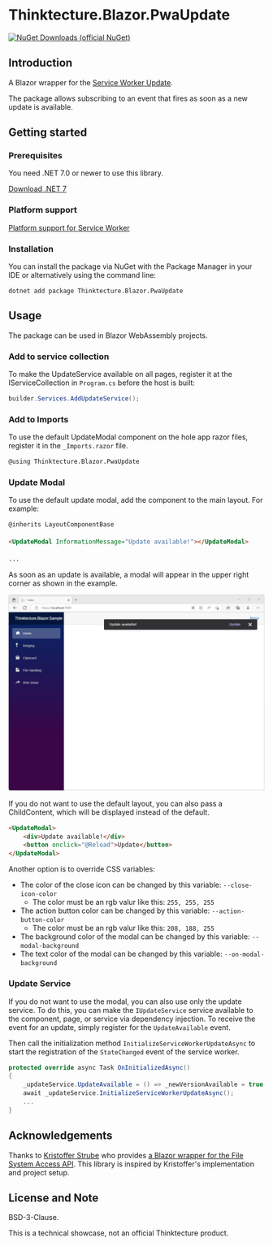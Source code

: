 # Thinktecture.Blazor.PwaUpdate


[![NuGet Downloads (official NuGet)](https://img.shields.io/nuget/dt/Thinktecture.Blazor.PwaUpdate?label=NuGet%20Downloads)](https://www.nuget.org/packages/Thinktecture.Blazor.PwaUpdate/)

## Introduction

A Blazor wrapper for the [Service Worker Update](https://web.dev/service-worker-lifecycle/#update-on-reload).

The package allows subscribing to an event that fires as soon as a new update is available.

## Getting started

### Prerequisites

You need .NET 7.0 or newer to use this library.

[Download .NET 7](https://dotnet.microsoft.com/download/dotnet/7.0)

### Platform support

[Platform support for Service Worker](https://caniuse.com/serviceworkers)

### Installation

You can install the package via NuGet with the Package Manager in your IDE or alternatively using the command line:

```
dotnet add package Thinktecture.Blazor.PwaUpdate
```

## Usage

The package can be used in Blazor WebAssembly projects.

### Add to service collection

To make the UpdateService available on all pages, register it at the IServiceCollection in `Program.cs` before the host is built:

```csharp
builder.Services.AddUpdateService();

```
### Add to Imports

To use the default UpdateModal component on the hole app razor files, register it in the `_Imports.razor` file.

```html
@using Thinktecture.Blazor.PwaUpdate
```

### Update Modal

To use the default update modal, add the component to the main layout. For example:

```html
@inherits LayoutComponentBase

<UpdateModal InformationMessage="Update available!"></UpdateModal>

...

```
As soon as an update is available, a modal will appear in the upper right corner as shown in the example.

![Pwa Update Model](../../images/update_sample.png)

If you do not want to use the default layout, you can also pass a ChildContent, which will be displayed instead of the default. 

```html
<UpdateModal>
    <div>Update available!</div>
    <button onclick="@Reload">Update</button>
</UpdateModal>
```

Another option is to override CSS variables:
- The color of the close icon can be changed by this variable: `--close-icon-color`
    - The color must be an rgb valur like this: `255, 255, 255`
- The action button color can be changed by this variable: `--action-button-color`
    - The color must be an rgb valur like this: `208, 188, 255`
- The background color of the modal can be changed by this variable: `--modal-background`
- The text color of the modal can be changed by this variable: `--on-modal-background`

### Update Service

If you do not want to use the modal, you can also use only the update service. To do this, you can make the `IUpdateService` service available to the component, 
page, or service via dependency injection. To receive the event for an update, simply register for the `UpdateAvailable` event. 

Then call the initialization method `InitializeServiceWorkerUpdateAsync` to start the registration of the `StateChanged` event of the service worker.


```csharp
protected override async Task OnInitializedAsync()
{
    _updateService.UpdateAvailable = () => _newVersionAvailable = true;
    await _updateService.InitializeServiceWorkerUpdateAsync();
    ...
}
```



## Acknowledgements

Thanks to [Kristoffer Strube](https://twitter.com/kstrubeg) who provides [a Blazor wrapper for the File System Access API](https://github.com/KristofferStrube/Blazor.FileSystemAccess).
This library is inspired by Kristoffer's implementation and project setup.

## License and Note

BSD-3-Clause.

This is a technical showcase, not an official Thinktecture product.
